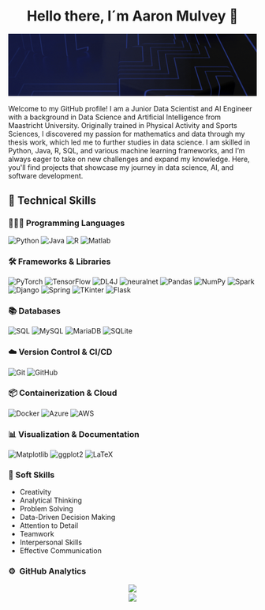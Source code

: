 <div align="center">
  <h1 align="center">Hello there, I´m Aaron Mulvey 👋</h1>
</div>
<img src="https://github.com/aaronMulveyAI/aaronMulveyAI/blob/main/Banner.gif" alt="Aaron Mulvey Banner GIF">


Welcome to my GitHub profile! I am a Junior Data Scientist and AI Engineer with a background in Data Science and Artificial Intelligence from Maastricht University. Originally trained in Physical Activity and Sports Sciences, I discovered my passion for mathematics and data through my thesis work, which led me to further studies in data science. I am skilled in Python, Java, R, SQL, and various machine learning frameworks, and I’m always eager to take on new challenges and expand my knowledge. Here, you'll find projects that showcase my journey in data science, AI, and software development.



## 💼 Technical Skills

### 👨🏻‍💻 Programming Languages
![Python](https://img.shields.io/badge/Python-%2314354C.svg?style=for-the-badge&logo=python&logoColor=white)
![Java](https://img.shields.io/badge/Java-%23ED8B00.svg?style=for-the-badge&logo=openjdk&logoColor=white)
![R](https://img.shields.io/badge/R-%23276DC3.svg?style=for-the-badge&logo=r&logoColor=white)
![Matlab](https://img.shields.io/badge/Matlab-%230078D7.svg?style=for-the-badge&logo=mathworks&logoColor=white)

### 🛠️ Frameworks & Libraries
![PyTorch](https://img.shields.io/badge/PyTorch-%23EE4C2C.svg?style=for-the-badge&logo=pytorch&logoColor=white)
![TensorFlow](https://img.shields.io/badge/TensorFlow-%23FF6F00.svg?style=for-the-badge&logo=tensorflow&logoColor=white)
![DL4J](https://img.shields.io/badge/DL4J-%230084BE.svg?style=for-the-badge&logo=data&logoColor=white)
![neuralnet](https://img.shields.io/badge/neuralnet-%230077B5.svg?style=for-the-badge)
![Pandas](https://img.shields.io/badge/Pandas-%23150458.svg?style=for-the-badge&logo=pandas&logoColor=white)
![NumPy](https://img.shields.io/badge/NumPy-%23013243.svg?style=for-the-badge&logo=numpy&logoColor=white)
![Spark](https://img.shields.io/badge/Spark-%23E25A1C.svg?style=for-the-badge&logo=apachespark&logoColor=white)
![Django](https://img.shields.io/badge/Django-%23092E20.svg?style=for-the-badge&logo=django&logoColor=white)
![Spring](https://img.shields.io/badge/Spring-%236DB33F.svg?style=for-the-badge&logo=spring&logoColor=white)
![TKinter](https://img.shields.io/badge/TKinter-%23FF6F00.svg?style=for-the-badge)
![Flask](https://img.shields.io/badge/Flask-%23000.svg?style=for-the-badge&logo=flask&logoColor=white)

### 📚 Databases
![SQL](https://img.shields.io/badge/SQL-%2300758F.svg?style=for-the-badge&logo=sqlite&logoColor=white)
![MySQL](https://img.shields.io/badge/MySQL-%2300f.svg?style=for-the-badge&logo=mysql&logoColor=white)
![MariaDB](https://img.shields.io/badge/MariaDB-%23003545.svg?style=for-the-badge&logo=mariadb&logoColor=white)
![SQLite](https://img.shields.io/badge/SQLite-%230074A3.svg?style=for-the-badge&logo=sqlite&logoColor=white)

### ☁️ Version Control & CI/CD
![Git](https://img.shields.io/badge/Git-%23F05033.svg?style=for-the-badge&logo=git&logoColor=white)
![GitHub](https://img.shields.io/badge/GitHub-%23181717.svg?style=for-the-badge&logo=github&logoColor=white)

### 📦 Containerization & Cloud
![Docker](https://img.shields.io/badge/Docker-%230db7ed.svg?style=for-the-badge&logo=docker&logoColor=white)
![Azure](https://img.shields.io/badge/Azure-%230078D7.svg?style=for-the-badge&logo=microsoftazure&logoColor=white)
![AWS](https://img.shields.io/badge/AWS-%23FF9900.svg?style=for-the-badge&logo=amazonaws&logoColor=white)

### 📊 Visualization & Documentation
![Matplotlib](https://img.shields.io/badge/Matplotlib-%23084FA1.svg?style=for-the-badge)
![ggplot2](https://img.shields.io/badge/ggplot2-%23D55E00.svg?style=for-the-badge&logo=rstudio&logoColor=white)
![LaTeX](https://img.shields.io/badge/LaTeX-%23008080.svg?style=for-the-badge&logo=latex&logoColor=white)

### 🌟 Soft Skills
- Creativity
- Analytical Thinking
- Problem Solving
- Data-Driven Decision Making
- Attention to Detail
- Teamwork
- Interpersonal Skills
- Effective Communication


### ⚙️ &nbsp;GitHub Analytics


<div align="center" style="display: flex; justify-content: center; gap: 10px;">
  <a href="https://github.com/aaron-mulvey">
   <img width="400px" src="https://github-readme-stats.vercel.app/api?username=aaronMulveyAI&show_icons=true&theme=algolia"/>
  </a>
</div>

<div align="center" style="display: flex; justify-content: center; gap: 10px;">
  <a href="https://github.com/aaron-mulvey">
   <img width="400px" src="https://github-readme-stats-eight-theta.vercel.app/api/top-langs/?username=aaronMulveyAI&layout=compact&langs_count=8&theme=algolia&cache_seconds=300"/>
  </a>
</div>




